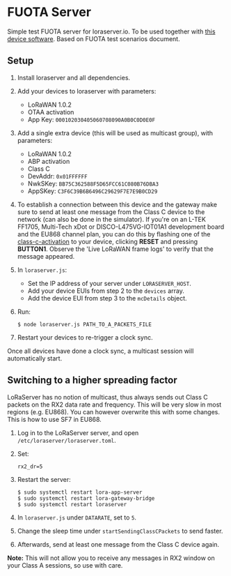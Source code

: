 # FUOTA Server

Simple test FUOTA server for loraserver.io. To be used together with [this device software](https://github.com/armmbed/mbed-os-example-lorawan-fuota). Based on FUOTA test scenarios document.

## Setup

1. Install loraserver and all dependencies.
1. Add your devices to loraserver with parameters:
    * LoRaWAN 1.0.2
    * OTAA activation
    * App Key: `000102030405060708090A0B0C0D0E0F`
1. Add a single extra device (this will be used as multicast group), with parameters:
    * LoRaWAN 1.0.2
    * ABP activation
    * Class C
    * DevAddr: `0x01FFFFFF`
    * NwkSKey: `BB75C362588F5D65FCC61C080B76DBA3`
    * AppSKey: `C3F6C39B6B6496C29629F7E7E9B0CD29`
1. To establish a connection between this device and the gateway make sure to send at least one message from the Class C device to the network (can also be done in the simulator). If you're on an L-TEK FF1705, Multi-Tech xDot or DISCO-L475VG-IOT01A1 development board and the EU868 channel plan, you can do this by flashing one of the [class-c-activation](class-c-activation/) to your device, clicking **RESET** and pressing **BUTTON1**. Observe the 'Live LoRaWAN frame logs' to verify that the message appeared.
1. In `loraserver.js`:
    * Set the IP address of your server under `LORASERVER_HOST`.
    * Add your device EUIs from step 2 to the `devices` array.
    * Add the device EUI from step 3 to the `mcDetails` object.
1. Run:

    ```
    $ node loraserver.js PATH_TO_A_PACKETS_FILE
    ```

1. Restart your devices to re-trigger a clock sync.

Once all devices have done a clock sync, a multicast session will automatically start.

## Switching to a higher spreading factor

LoRaServer has no notion of multicast, thus always sends out Class C packets on the RX2 data rate and frequency. This will be very slow in most regions (e.g. EU868). You can however overwrite this with some changes. This is how to use SF7 in EU868.

1. Log in to the LoRaServer server, and open `/etc/loraserver/loraserver.toml`.
1. Set:

    ```
    rx2_dr=5
    ```

1. Restart the server:

    ```
    $ sudo systemctl restart lora-app-server
    $ sudo systemctl restart lora-gateway-bridge
    $ sudo systemctl restart loraserver
    ```

1. In `loraserver.js` under `DATARATE`, set to `5`.
1. Change the sleep time under `startSendingClassCPackets` to send faster.
1. Afterwards, send at least one message from the Class C device again.

**Note:** This will not allow you to receive any messages in RX2 window on your Class A sessions, so use with care.
